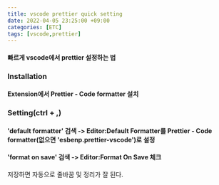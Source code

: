 ```yaml
---
title: vscode prettier quick setting
date: 2022-04-05 23:25:00 +09:00
categories: [ETC]
tags: [vscode,prettier]
---
```

#### 빠르게 vscode에서 prettier 설정하는 법

### Installation
#### Extension에서 Prettier - Code formatter 설치

### Setting(ctrl + ,)
#### 'default formatter' 검색 -> Editor:Default Formatter를 Prettier - Code formatter(없으면 'esbenp.prettier-vscode')로 설정

#### 'format on save' 검색 -> Editor:Format On Save 체크


저장하면 자동으로 줄바꿈 및 정리가 잘 된다.









